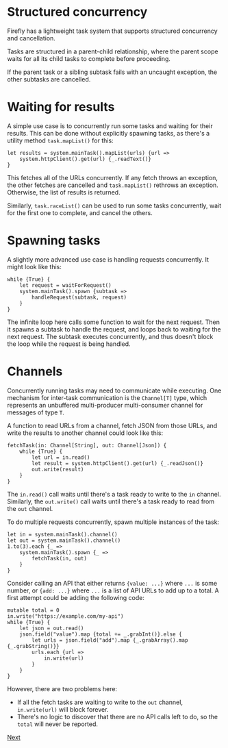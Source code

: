 # Structured concurrency

Firefly has a lightweight task system that supports structured concurrency and cancellation. 

Tasks are structured in a parent-child relationship, where the parent scope waits for all its child tasks to complete before proceeding.

If the parent task or a sibling subtask fails with an uncaught exception, the other subtasks are cancelled.


# Waiting for results

A simple use case is to concurrently run some tasks and waiting for their results.
This can be done without explicitly spawning tasks, as there's a utility method `task.mapList()` for this:

```firefly
let results = system.mainTask().mapList(urls) {url =>
    system.httpClient().get(url) {_.readText()}
}
```

This fetches all of the URLs concurrently. 
If any fetch throws an exception, the other fetches are cancelled and `task.mapList()` rethrows an exception. 
Otherwise, the list of results is returned.

Similarly, `task.raceList()` can be used to run some tasks concurrently, wait for the first one to complete, and cancel the others.


# Spawning tasks

A slightly more advanced use case is handling requests concurrently. It might look like this:

```firefly
while {True} {
    let request = waitForRequest()
    system.mainTask().spawn {subtask =>
        handleRequest(subtask, request)
    }
}
```

The infinite loop here calls some function to wait for the next request.
Then it spawns a subtask to handle the request, and loops back to waiting for the next request.
The subtask executes concurrently, and thus doesn't block the loop while the request is being handled.


# Channels

Concurrently running tasks may need to communicate while executing.
One mechanism for inter-task communication is the `Channel[T]` type, which represents an unbuffered multi-producer multi-consumer channel for messages of type `T`.

A function to read URLs from a channel, fetch JSON from those URLs, and write the results to another channel could look like this:

```firefly
fetchTask(in: Channel[String], out: Channel[Json]) {
    while {True} {
        let url = in.read()
        let result = system.httpClient().get(url) {_.readJson()}
        out.write(result)
    }
}
```

The `in.read()` call waits until there's a task ready to write to the `in` channel.
Similarly, the `out.write()` call waits until there's a task ready to read from the `out` channel.

To do multiple requests concurrently, spawn multiple instances of the task:

```firefly
let in = system.mainTask().channel()
let out = system.mainTask().channel()
1.to(3).each {_ => 
    system.mainTask().spawn {_ =>
        fetchTask(in, out)
    }
}
```

Consider calling an API that either returns `{value: ...}` where `...` is some number, or `{add: ...}` where `...` is a list of API URLs to add up to a total.
A first attempt could be adding the following code:

```firefly
mutable total = 0
in.write("https://example.com/my-api")
while {True} {
    let json = out.read()
    json.field("value").map {total += _.grabInt()}.else {
        let urls = json.field("add").map {_.grabArray().map {_.grabString()}}
        urls.each {url =>
            in.write(url)
        }
    }
}
```

However, there are two problems here:

 * If all the fetch tasks are waiting to write to the `out` channel, `in.write(url)` will block forever.
 * There's no logic to discover that there are no API calls left to do, so the `total` will never be reported.
 
[Next](javascript-interop)

